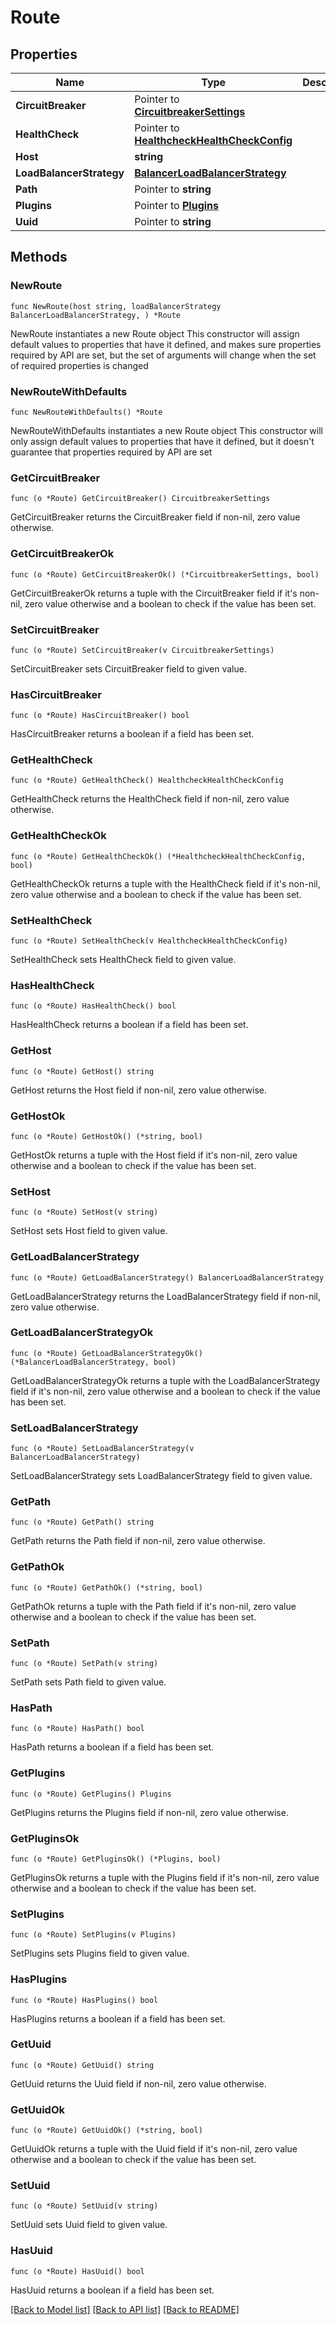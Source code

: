 # Route

## Properties

Name | Type | Description | Notes
------------ | ------------- | ------------- | -------------
**CircuitBreaker** | Pointer to [**CircuitbreakerSettings**](CircuitbreakerSettings.md) |  | [optional] 
**HealthCheck** | Pointer to [**HealthcheckHealthCheckConfig**](HealthcheckHealthCheckConfig.md) |  | [optional] 
**Host** | **string** |  | 
**LoadBalancerStrategy** | [**BalancerLoadBalancerStrategy**](BalancerLoadBalancerStrategy.md) |  | 
**Path** | Pointer to **string** |  | [optional] 
**Plugins** | Pointer to [**Plugins**](Plugins.md) |  | [optional] 
**Uuid** | Pointer to **string** |  | [optional] 

## Methods

### NewRoute

`func NewRoute(host string, loadBalancerStrategy BalancerLoadBalancerStrategy, ) *Route`

NewRoute instantiates a new Route object
This constructor will assign default values to properties that have it defined,
and makes sure properties required by API are set, but the set of arguments
will change when the set of required properties is changed

### NewRouteWithDefaults

`func NewRouteWithDefaults() *Route`

NewRouteWithDefaults instantiates a new Route object
This constructor will only assign default values to properties that have it defined,
but it doesn't guarantee that properties required by API are set

### GetCircuitBreaker

`func (o *Route) GetCircuitBreaker() CircuitbreakerSettings`

GetCircuitBreaker returns the CircuitBreaker field if non-nil, zero value otherwise.

### GetCircuitBreakerOk

`func (o *Route) GetCircuitBreakerOk() (*CircuitbreakerSettings, bool)`

GetCircuitBreakerOk returns a tuple with the CircuitBreaker field if it's non-nil, zero value otherwise
and a boolean to check if the value has been set.

### SetCircuitBreaker

`func (o *Route) SetCircuitBreaker(v CircuitbreakerSettings)`

SetCircuitBreaker sets CircuitBreaker field to given value.

### HasCircuitBreaker

`func (o *Route) HasCircuitBreaker() bool`

HasCircuitBreaker returns a boolean if a field has been set.

### GetHealthCheck

`func (o *Route) GetHealthCheck() HealthcheckHealthCheckConfig`

GetHealthCheck returns the HealthCheck field if non-nil, zero value otherwise.

### GetHealthCheckOk

`func (o *Route) GetHealthCheckOk() (*HealthcheckHealthCheckConfig, bool)`

GetHealthCheckOk returns a tuple with the HealthCheck field if it's non-nil, zero value otherwise
and a boolean to check if the value has been set.

### SetHealthCheck

`func (o *Route) SetHealthCheck(v HealthcheckHealthCheckConfig)`

SetHealthCheck sets HealthCheck field to given value.

### HasHealthCheck

`func (o *Route) HasHealthCheck() bool`

HasHealthCheck returns a boolean if a field has been set.

### GetHost

`func (o *Route) GetHost() string`

GetHost returns the Host field if non-nil, zero value otherwise.

### GetHostOk

`func (o *Route) GetHostOk() (*string, bool)`

GetHostOk returns a tuple with the Host field if it's non-nil, zero value otherwise
and a boolean to check if the value has been set.

### SetHost

`func (o *Route) SetHost(v string)`

SetHost sets Host field to given value.


### GetLoadBalancerStrategy

`func (o *Route) GetLoadBalancerStrategy() BalancerLoadBalancerStrategy`

GetLoadBalancerStrategy returns the LoadBalancerStrategy field if non-nil, zero value otherwise.

### GetLoadBalancerStrategyOk

`func (o *Route) GetLoadBalancerStrategyOk() (*BalancerLoadBalancerStrategy, bool)`

GetLoadBalancerStrategyOk returns a tuple with the LoadBalancerStrategy field if it's non-nil, zero value otherwise
and a boolean to check if the value has been set.

### SetLoadBalancerStrategy

`func (o *Route) SetLoadBalancerStrategy(v BalancerLoadBalancerStrategy)`

SetLoadBalancerStrategy sets LoadBalancerStrategy field to given value.


### GetPath

`func (o *Route) GetPath() string`

GetPath returns the Path field if non-nil, zero value otherwise.

### GetPathOk

`func (o *Route) GetPathOk() (*string, bool)`

GetPathOk returns a tuple with the Path field if it's non-nil, zero value otherwise
and a boolean to check if the value has been set.

### SetPath

`func (o *Route) SetPath(v string)`

SetPath sets Path field to given value.

### HasPath

`func (o *Route) HasPath() bool`

HasPath returns a boolean if a field has been set.

### GetPlugins

`func (o *Route) GetPlugins() Plugins`

GetPlugins returns the Plugins field if non-nil, zero value otherwise.

### GetPluginsOk

`func (o *Route) GetPluginsOk() (*Plugins, bool)`

GetPluginsOk returns a tuple with the Plugins field if it's non-nil, zero value otherwise
and a boolean to check if the value has been set.

### SetPlugins

`func (o *Route) SetPlugins(v Plugins)`

SetPlugins sets Plugins field to given value.

### HasPlugins

`func (o *Route) HasPlugins() bool`

HasPlugins returns a boolean if a field has been set.

### GetUuid

`func (o *Route) GetUuid() string`

GetUuid returns the Uuid field if non-nil, zero value otherwise.

### GetUuidOk

`func (o *Route) GetUuidOk() (*string, bool)`

GetUuidOk returns a tuple with the Uuid field if it's non-nil, zero value otherwise
and a boolean to check if the value has been set.

### SetUuid

`func (o *Route) SetUuid(v string)`

SetUuid sets Uuid field to given value.

### HasUuid

`func (o *Route) HasUuid() bool`

HasUuid returns a boolean if a field has been set.


[[Back to Model list]](../README.md#documentation-for-models) [[Back to API list]](../README.md#documentation-for-api-endpoints) [[Back to README]](../README.md)


